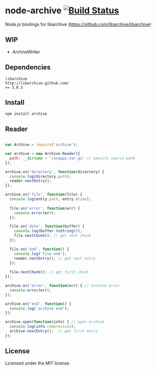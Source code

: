 # node-archive [![Build Status](https://secure.travis-ci.org/Skomski/node-archive.png?branch=master)](http://travis-ci.org/Skomski/node-archive)

Node.js bindings for libarchive (https://github.com/libarchive/libarchive)

## WIP

* ArchiveWriter

## Dependencies

```
libarchive
http://libarchive.github.com/
>= 3.0.3
````

## Install

```
npm install archive
```

## Reader

```javascript

var Archive = require('archive');

var archive = new Archive.Reader({
  path: __dirname + '/snappy.tar.gz' // specify source path
});

archive.on('directory', function(directory) {
  console.log(directory.path);
  reader.nextEntry();
});

archive.on('file', function(file) {
  console.log(entry.path, entry.mtime);
  
  file.on('error', function(err) {
    console.error(err);
  });

  file.on('data', function(buffer) {
    console.log(buffer.toString());
    file.nextChunk(); // get next chunk
  });

  file.on('end', function() {
    console.log('file end');
    reader.nextEntry(); // get next entry
  });
  
  file.nextChunk(); // get first chunk
});

archive.on('error', function(err) { // archive error
  console.error(err);
});

archive.on('end', function() {
  console.log('archive end');
});

archive.open(function(info) { // open archive
  console.log(info.compression);
  archive.nextEntry();  // get first entry
});
```

## License

Licensed under the MIT license.

